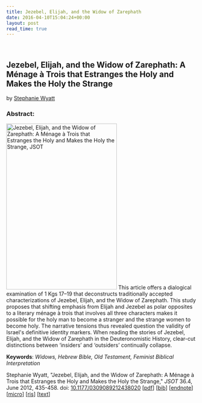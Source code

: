 ```yaml
---
title: Jezebel, Elijah, and the Widow of Zarephath
date: 2016-04-10T15:04:24+00:00
layout: post
read_time: true
---
```

&nbsp;
<h2>Jezebel, Elijah, and the Widow of Zarephath: A Ménage à Trois that Estranges the Holy and Makes the Holy the Strange</h2>
by <a href="http://stephaniewyatt.net/">Stephanie Wyatt</a>
<h3>Abstract:</h3>
<a href="http://jot.sagepub.com/content/36/4/435.abstract" rel="attachment wp-att-209"><img class="alignright wp-image-209 size-full" src="http://stephaniewyatt.net/wp-content/uploads/JSOT_F1.medium.gif" alt="Jezebel, Elijah, and the Widow of Zarephath: A Ménage à Trois that Estranges the Holy and Makes the Holy the Strange, JSOT" width="293" height="440" /></a>
This article offers a dialogical examination of 1 Kgs 17–19 that deconstructs traditionally accepted characterizations of Jezebel, Elijah, and the Widow of Zarephath. This study proposes that shifting emphasis from Elijah and Jezebel as polar opposites to a literary ménage à trois that involves all three characters makes it possible for the holy man to become a stranger and the strange women to become holy. The narrative tensions thus revealed question the validity of Israel's definitive identity markers. When reading the stories of Jezebel, Elijah, and the Widow of Zarephath in the Deuteronomistic History, clear-cut distinctions between ‘insiders’ and ‘outsiders’ continually collapse.

<strong>Keywords</strong>: <em>Widows, Hebrew Bible, Old Testament, Feminist Biblical Interpretation</em>

Stephanie Wyatt, "Jezebel, Elijah, and the Widow of Zarephath: A Ménage à Trois that Estranges the Holy and Makes the Holy the Strange," <em>JSOT</em> 36.4, June 2012, 435-458. doi: <span class="slug-doi"><a href="http://dx.doi.org/10.1177/0309089212438020" target="_blank">10.1177/0309089212438020</a> [</span><a href="http://jot.sagepub.com/content/36/4/435.abstract" target="_blank">pdf</a>] [<a href="http://stephaniewyatt.net/wyatt_JSOT_Citation/Wyatt_JSOT_Jezebel_Elijah_and_the_Widow_of_Zarephath_bibtex.bib" target="_blank">bib</a>] [<a href="http://stephaniewyatt.net/wyatt_JSOT_Citation/Wyatt_JSOT_Jezebel_Elijah_and_the_Widow_of_Zarephath_endnote.enw" target="_blank">endnote</a>] [<a href="http://stephaniewyatt.net/wyatt_JSOT_Citation/Wyatt_JSOT_Jezebel_Elijah_and_the_Widow_of_Zarephath_microdata.html" target="_blank">micro</a>] [<a href="http://stephanieywatt.net/Wyatt_JSOT_Jezebel_Elijah_and_the_Widow_of_Zarephath_zotero-citations.ris" target="_blank">ris</a>] [<a href="http://stephaniewyatt.net/wyatt_JSOT_Citation/Wyatt_JSOT_Jezebel_Elijah_and_the_Widow_of_Zarephath_refworks.txt" target="_blank">text</a>]

<span class="slug-doi" style="margin: 0px; padding: 0px; border: 0px; outline-style: none; font-weight: bold; font-style: normal; font-size: 9px; font-family: Arial, Helvetica, sans-serif; line-height: 12.6px; vertical-align: baseline; color: #333300;"> </span>
